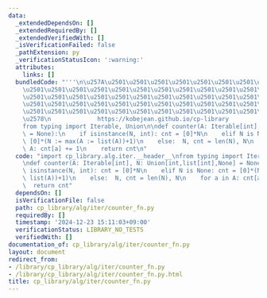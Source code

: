 ```yaml
---
data:
  _extendedDependsOn: []
  _extendedRequiredBy: []
  _extendedVerifiedWith: []
  _isVerificationFailed: false
  _pathExtension: py
  _verificationStatusIcon: ':warning:'
  attributes:
    links: []
  bundledCode: "'''\n\u257A\u2501\u2501\u2501\u2501\u2501\u2501\u2501\u2501\u2501\u2501\
    \u2501\u2501\u2501\u2501\u2501\u2501\u2501\u2501\u2501\u2501\u2501\u2501\u2501\
    \u2501\u2501\u2501\u2501\u2501\u2501\u2501\u2501\u2501\u2501\u2501\u2501\u2501\
    \u2501\u2501\u2501\u2501\u2501\u2501\u2501\u2501\u2501\u2501\u2501\u2501\u2501\
    \u2501\u2501\u2501\u2501\u2501\u2501\u2501\u2501\u2501\u2501\u2501\u2501\u2501\
    \u2578\n             https://kobejean.github.io/cp-library               \n'''\n\
    from typing import Iterable, Union\n\ndef counter(A: Iterable[int], N: Union[int,list[int],None]\
    \ = None):\n    if isinstance(N, int): cnt = [0]*N\n    elif N is None: cnt =\
    \ [0]*(N := max(A := list(A))+1)\n    else:  N, cnt = len(N), N\n    for a in\
    \ A: cnt[a] += 1\n    return cnt\n"
  code: "import cp_library.alg.iter.__header__\nfrom typing import Iterable, Union\n\
    \ndef counter(A: Iterable[int], N: Union[int,list[int],None] = None):\n    if\
    \ isinstance(N, int): cnt = [0]*N\n    elif N is None: cnt = [0]*(N := max(A :=\
    \ list(A))+1)\n    else:  N, cnt = len(N), N\n    for a in A: cnt[a] += 1\n  \
    \  return cnt"
  dependsOn: []
  isVerificationFile: false
  path: cp_library/alg/iter/counter_fn.py
  requiredBy: []
  timestamp: '2024-12-23 15:11:03+09:00'
  verificationStatus: LIBRARY_NO_TESTS
  verifiedWith: []
documentation_of: cp_library/alg/iter/counter_fn.py
layout: document
redirect_from:
- /library/cp_library/alg/iter/counter_fn.py
- /library/cp_library/alg/iter/counter_fn.py.html
title: cp_library/alg/iter/counter_fn.py
---
```

